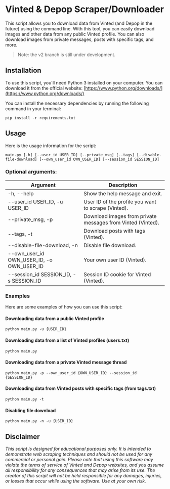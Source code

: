 # Vinted & Depop Scraper/Downloader

This script allows you to download data from Vinted (and Depop in the future) using the command line. With this tool, you can easily download images and other data from any public Vinted profile. You can also download images from private messages, posts with specific tags, and more.

> Note: the v2 branch is still under development.

## Installation

To use this script, you'll need Python 3 installed on your computer. You can download it from the official website: [https://www.python.org/downloads/](https://www.python.org/downloads/)

You can install the necessary dependencies by running the following command in your terminal:

`pip install -r requirements.txt` 

## Usage

Here is the usage information for the script:

`main.py [-h] [--user_id USER_ID] [--private_msg] [--tags] [--disable-file-download] [--own_user_id OWN_USER_ID] [--session_id SESSION_ID]` 

### Optional arguments:

| Argument | Description |
|--|--|
| -h, --help | Show the help message and exit. |
| --user_id USER_ID, -u USER_ID | User ID of the profile you want to scrape (Vinted). |
| --private_msg, -p | Download images from private messages from Vinted (Vinted).|
| --tags, -t | Download posts with tags (Vinted). |
| --disable-file-download, -n | Disable file download. |
| --own_user_id OWN_USER_ID, -o OWN_USER_ID | Your own user ID (Vinted). |
| --session_id SESSION_ID, -s SESSION_ID | Session ID cookie for Vinted (Vinted). 

### Examples

Here are some examples of how you can use this script:

#### Downloading data from a public Vinted profile

`python main.py -u {USER_ID}` 

#### Downloading data from a list of Vinted profiles (users.txt)

`python main.py` 


#### Downloading data from a private Vinted message thread

`python main.py -p --own_user_id {OWN_USER_ID} --session_id {SESSION_ID}` 

#### Downloading data from Vinted posts with specific tags (from tags.txt)

`python main.py -t` 

#### Disabling file download

`python main.py -n -u {USER_ID}`

## Disclaimer
*This script is designed for educational purposes only. It is intended to demonstrate web scraping techniques and should not be used for any commercial or personal gain. Please note that using this software may violate the terms of service of Vinted and Depop websites, and you assume all responsibility for any consequences that may arise from its use. The creator of this script will not be held responsible for any damages, injuries, or losses that occur while using the software. Use at your own risk.*
